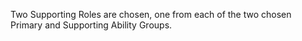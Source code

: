 Two Supporting Roles are chosen, one from each of the two chosen Primary and Supporting Ability Groups.